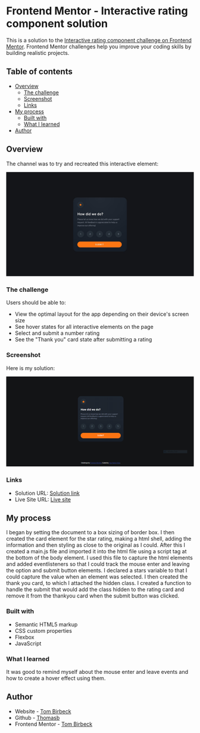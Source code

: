 # Frontend Mentor - Interactive rating component solution

This is a solution to the [Interactive rating component challenge on Frontend Mentor](https://www.frontendmentor.io/challenges/interactive-rating-component-koxpeBUmI). Frontend Mentor challenges help you improve your coding skills by building realistic projects. 

## Table of contents

- [Overview](#overview)
  - [The challenge](#the-challenge)
  - [Screenshot](#screenshot)
  - [Links](#links)
- [My process](#my-process)
  - [Built with](#built-with)
  - [What I learned](#what-i-learned)
- [Author](#author)


## Overview

The channel was to try and recreated this interactive element: 

![](./design/desktop-design.jpg)

### The challenge

Users should be able to:

- View the optimal layout for the app depending on their device's screen size
- See hover states for all interactive elements on the page
- Select and submit a number rating
- See the "Thank you" card state after submitting a rating

### Screenshot

Here is my solution: 

![](./images/screenshot.PNG)

### Links

- Solution URL: [Solution link](https://www.frontendmentor.io/solutions/interactive-rating-component-desktop-pYimSeRXUJ)
- Live Site URL: [Live site](https://tombirbeck.github.io/interactive-rating-component/)

## My process

I began by setting the document to a box sizing of border box.
I then created the card element for the star rating, making a html shell, adding the information and then styling as close to the original as I could.
After this I created a main.js file and imported it into the html file using a script tag at the bottom of the body element. I used this file to capture the html elements and added eventlisteners so that I could track the mouse enter and leaving the option and submit button elements. I declared a stars variable to that I could capture the value when an element was selected.
I then created the thank you card, to which I attached the hidden class. I created a function to handle the submit that would add the class hidden to the rating card and remove it from the thankyou card when the submit button was clicked.

### Built with

- Semantic HTML5 markup
- CSS custom properties
- Flexbox
- JavaScript

### What I learned

It was good to remind myself about the mouse enter and leave events and how to create a hover effect using them.

## Author

- Website - [Tom Birbeck](https://portfolio-tombirbeck.vercel.app/)
- Github - [Thomasb](https://github.com/TomBirbeck)
- Frontend Mentor - [Tom Birbeck](https://www.frontendmentor.io/profile/TomBirbeck)
